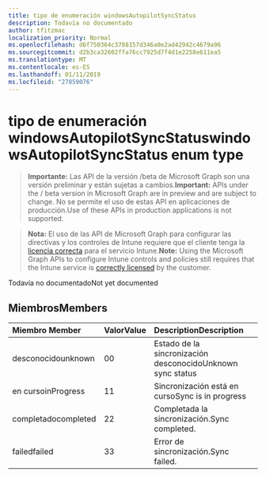 ```yaml
---
title: tipo de enumeración windowsAutopilotSyncStatus
description: Todavía no documentado
author: tfitzmac
localization_priority: Normal
ms.openlocfilehash: d6f750364c3788157d346a0e2ad42942c4679a96
ms.sourcegitcommit: d2b3ca32602ffa76cc7925d7f4d1e2258e611ea5
ms.translationtype: MT
ms.contentlocale: es-ES
ms.lasthandoff: 01/11/2019
ms.locfileid: "27859076"
---
```

# <a name="windowsautopilotsyncstatus-enum-type"></a><span data-ttu-id="6dc79-103">tipo de enumeración windowsAutopilotSyncStatus</span><span class="sxs-lookup"><span data-stu-id="6dc79-103">windowsAutopilotSyncStatus enum type</span></span>

> <span data-ttu-id="6dc79-104">**Importante:** Las API de la versión /beta de Microsoft Graph son una versión preliminar y están sujetas a cambios.</span><span class="sxs-lookup"><span data-stu-id="6dc79-104">**Important:** APIs under the / beta version in Microsoft Graph are in preview and are subject to change.</span></span> <span data-ttu-id="6dc79-105">No se permite el uso de estas API en aplicaciones de producción.</span><span class="sxs-lookup"><span data-stu-id="6dc79-105">Use of these APIs in production applications is not supported.</span></span>

> <span data-ttu-id="6dc79-106">**Nota:** El uso de las API de Microsoft Graph para configurar las directivas y los controles de Intune requiere que el cliente tenga la [licencia correcta](https://go.microsoft.com/fwlink/?linkid=839381) para el servicio Intune.</span><span class="sxs-lookup"><span data-stu-id="6dc79-106">**Note:** Using the Microsoft Graph APIs to configure Intune controls and policies still requires that the Intune service is [correctly licensed](https://go.microsoft.com/fwlink/?linkid=839381) by the customer.</span></span>

<span data-ttu-id="6dc79-107">Todavía no documentado</span><span class="sxs-lookup"><span data-stu-id="6dc79-107">Not yet documented</span></span>
## <a name="members"></a><span data-ttu-id="6dc79-108">Miembros</span><span class="sxs-lookup"><span data-stu-id="6dc79-108">Members</span></span>
|<span data-ttu-id="6dc79-109">Miembro	</span><span class="sxs-lookup"><span data-stu-id="6dc79-109">Member</span></span>|<span data-ttu-id="6dc79-110">Valor</span><span class="sxs-lookup"><span data-stu-id="6dc79-110">Value</span></span>|<span data-ttu-id="6dc79-111">Description</span><span class="sxs-lookup"><span data-stu-id="6dc79-111">Description</span></span>|
|:---|:---|:---|
|<span data-ttu-id="6dc79-112">desconocido</span><span class="sxs-lookup"><span data-stu-id="6dc79-112">unknown</span></span>|<span data-ttu-id="6dc79-113">0</span><span class="sxs-lookup"><span data-stu-id="6dc79-113">0</span></span>|<span data-ttu-id="6dc79-114">Estado de la sincronización desconocido</span><span class="sxs-lookup"><span data-stu-id="6dc79-114">Unknown sync status</span></span>|
|<span data-ttu-id="6dc79-115">en curso</span><span class="sxs-lookup"><span data-stu-id="6dc79-115">inProgress</span></span>|<span data-ttu-id="6dc79-116">1</span><span class="sxs-lookup"><span data-stu-id="6dc79-116">1</span></span>|<span data-ttu-id="6dc79-117">Sincronización está en curso</span><span class="sxs-lookup"><span data-stu-id="6dc79-117">Sync is in progress</span></span>|
|<span data-ttu-id="6dc79-118">completado</span><span class="sxs-lookup"><span data-stu-id="6dc79-118">completed</span></span>|<span data-ttu-id="6dc79-119">2</span><span class="sxs-lookup"><span data-stu-id="6dc79-119">2</span></span>|<span data-ttu-id="6dc79-120">Completada la sincronización.</span><span class="sxs-lookup"><span data-stu-id="6dc79-120">Sync completed.</span></span>|
|<span data-ttu-id="6dc79-121">failed</span><span class="sxs-lookup"><span data-stu-id="6dc79-121">failed</span></span>|<span data-ttu-id="6dc79-122">3</span><span class="sxs-lookup"><span data-stu-id="6dc79-122">3</span></span>|<span data-ttu-id="6dc79-123">Error de sincronización.</span><span class="sxs-lookup"><span data-stu-id="6dc79-123">Sync failed.</span></span>|





